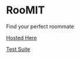 RooMIT
=========

Find your perfect roommate

[Hosted Here](http://roomit-roomit.rhcloud.com)

[Test Suite](http://roomit-roomit.rhcloud.com/test)
